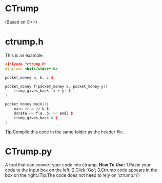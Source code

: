 # CTrump
(Based on C++)

# ctrump.h
This is an example:
```C++
#inlcude "ctrump.h"
#include <bits/stdc++.h>

pocket_money a, b, c $ 

pocket_money f(pocket_money x, pocket_money y){
	trump_gives_back (x + y) $ 
}

pocket_money main(){
	earn >> a >> b $ 
	donate << f(a, b) << endl $ 
	trump_gives_back 0 $ 
}
```
Tip:Compile this code in the same folder as the header file.

# CTrump.py
A tool that can convert your code into ctrump.
**How To Use:**
1.Paste your code to the input box on the left;
2.Click 'Go';
3.Ctrump code appears in the box on the right.(Tip:The code does not need to rely on 'ctrump.h')
